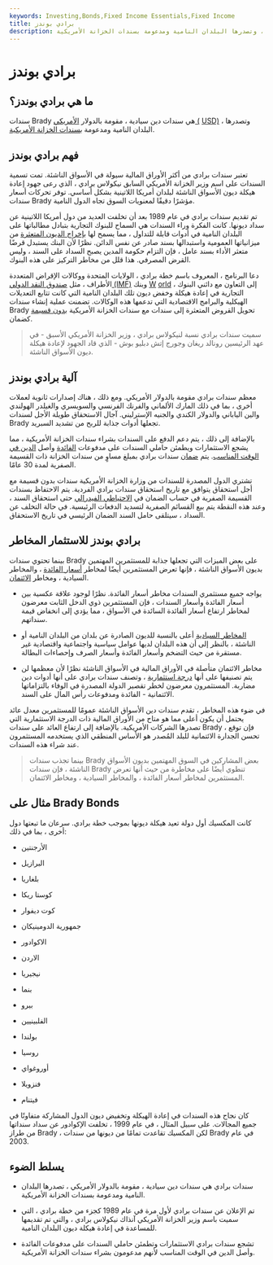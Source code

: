 ```yaml
---
keywords: Investing,Bonds,Fixed Income Essentials,Fixed Income
title: برادي بوندز
description: سندات برادي هي سندات دين سيادية ، مقومة بالدولار الأمريكي ، وتصدرها البلدان النامية ومدعومة بسندات الخزانة الأمريكية.
---
```


# برادي بوندز
## ما هي برادي بوندز؟

سندات Brady هي سندات دين سيادية ، مقومة بالدولار [الأمريكي (](/usd) [USD)](/usd) ، وتصدرها البلدان النامية ومدعومة [بسندات الخزانة الأمريكية](/treasurybond).

## فهم برادي بوندز

تعتبر سندات برادي من أكثر الأوراق المالية سيولة في الأسواق الناشئة. تمت تسمية السندات على اسم وزير الخزانة الأمريكي السابق نيكولاس برادي ، الذي رعى جهود إعادة هيكلة ديون الأسواق الناشئة لبلدان أمريكا اللاتينية بشكل أساسي. توفر تحركات أسعار سندات Brady مؤشرًا دقيقًا لمعنويات السوق تجاه الدول النامية.

تم تقديم سندات برادي في عام 1989 بعد أن تخلفت العديد من دول أمريكا اللاتينية عن سداد ديونها. كانت الفكرة وراء السندات هي السماح للبنوك التجارية بتبادل مطالباتها على البلدان النامية في أدوات قابلة للتداول ، مما يسمح لها [بإخراج الديون المتعثرة](/nonperformingloan) من ميزانياتها العمومية واستبدالها بسند صادر عن نفس الدائن. نظرًا لأن البنك يستبدل قرضًا متعثر الأداء بسند عامل ، فإن التزام حكومة المدين يصبح السداد على السند ، وليس القرض المصرفي. هذا قلل من مخاطر التركيز على هذه البنوك.

دعا البرنامج ، المعروف باسم خطة برادي ، الولايات المتحدة ووكالات الإقراض المتعددة الأطراف ، مثل [صندوق النقد الدولي (IMF)](/imf) وبنك [W](/worldbank) [orld](/worldbank) ، إلى التعاون مع دائني البنوك التجارية في إعادة هيكلة وخفض ديون تلك البلدان النامية التي كانت تتابع التعديلات الهيكلية والبرامج الاقتصادية التي تدعمها هذه الوكالات. تضمنت عملية إنشاء سندات Brady تحويل القروض المتعثرة إلى سندات مع سندات الخزانة الأمريكية [بدون قسيمة](/zero-couponbond) كضمان.

> سميت سندات برادي نسبة لنيكولاس برادي ، وزير الخزانة الأمريكي الأسبق - في عهد الرئيسين رونالد ريغان وجورج إتش دبليو بوش - الذي قاد الجهود لإعادة هيكلة ديون الأسواق الناشئة.

>

## آلية برادي بوندز

معظم سندات برادي مقومة بالدولار الأمريكي. ومع ذلك ، هناك إصدارات ثانوية لعملات أخرى ، بما في ذلك المارك الألماني والفرنك الفرنسي والسويسري والغيلدر الهولندي والين الياباني والدولار الكندي والجنيه الإسترليني. آجال الاستحقاق طويلة الأجل لسندات Brady تجعلها أدوات جذابة للربح من تشديد السبريد.

بالإضافة إلى ذلك ، يتم دعم الدفع على السندات بشراء سندات الخزانة الأمريكية ، مما يشجع الاستثمارات ويطمئن حاملي السندات على مدفوعات [الفائدة](/interest) وأصل [الدين في الوقت المناسب](/principal). يتم [ضمان](/collateralization) سندات برادي بمبلغ مساوٍ من سندات الخزانة ذات القسيمة الصفرية لمدة 30 عامًا.

تشتري الدول المصدرة للسندات من وزارة الخزانة الأمريكية سندات بدون قسيمة مع أجل استحقاق يتوافق مع تاريخ استحقاق سندات برادي الفردية. يتم الاحتفاظ بسندات القسيمة الصفرية في حساب الضمان في [الاحتياطي الفيدرالي](/federalreservebank) حتى استحقاق السند ، وعند هذه النقطة يتم بيع القسائم الصفرية لتسديد الدفعات الرئيسية. في حالة التخلف عن السداد ، سيتلقى حامل السند الضمان الرئيسي في تاريخ الاستحقاق.

## برادي بوندز للاستثمار المخاطر

بينما تحتوي سندات Brady على بعض الميزات التي تجعلها جذابة للمستثمرين المهتمين بديون الأسواق الناشئة ، فإنها تعرض المستثمرين أيضًا لمخاطر [أسعار الفائدة](/interestraterisk) ، والمخاطر السيادية ، ومخاطر [الائتمان](/creditrisk).

- يواجه جميع مستثمري السندات مخاطر أسعار الفائدة. نظرًا لوجود علاقة عكسية بين أسعار الفائدة وأسعار السندات ، فإن المستثمرين ذوي الدخل الثابت معرضون لمخاطر ارتفاع أسعار الفائدة السائدة في الأسواق ، مما يؤدي إلى انخفاض قيمة سنداتهم.

- [المخاطر السيادية](/sovereignrisk) أعلى بالنسبة للديون الصادرة عن بلدان من البلدان النامية أو الناشئة ، بالنظر إلى أن هذه البلدان لديها عوامل سياسية واجتماعية واقتصادية غير مستقرة من حيث التضخم وأسعار الفائدة وأسعار الصرف وإحصاءات البطالة.

- مخاطر الائتمان متأصلة في الأوراق المالية في الأسواق الناشئة نظرًا لأن معظمها لن يتم تصنيفها على أنها [درجة استثمارية](/investmentgrade) ، وتصنف سندات برادي على أنها أدوات دين مضاربة. المستثمرون معرضون لخطر تقصير الدولة المصدرة في الوفاء بالتزاماتها الائتمانية - الفائدة ومدفوعات رأس المال على السند.

في ضوء هذه المخاطر ، تقدم سندات دين الأسواق الناشئة عمومًا للمستثمرين معدل عائد يحتمل أن يكون أعلى مما هو متاح من الأوراق المالية ذات الدرجة الاستثمارية التي تصدرها الشركات الأمريكية. بالإضافة إلى ارتفاع العائد على سندات Brady ، فإن توقع تحسن الجدارة الائتمانية للبلد المُصدر هو الأساس المنطقي الذي يستخدمه المستثمرون عند شراء هذه السندات.

> بينما تجذب سندات Brady بعض المشاركين في السوق المهتمين بديون الأسواق الناشئة ، فإن سندات Brady تنطوي أيضًا على مخاطرة من حيث أنها تعرض المستثمرين لمخاطر أسعار الفائدة ، والمخاطر السيادية ، ومخاطر الائتمان.

>

## مثال على Brady Bonds

كانت المكسيك أول دولة تعيد هيكلة ديونها بموجب خطة برادي. سرعان ما تبعتها دول أخرى ، بما في ذلك:

- الأرجنتين

- البرازيل

- بلغاريا

- كوستا ريكا

- كوت ديفوار

- جمهورية الدومينيكان

- الاكوادور

- الاردن

- نيجيريا

- بنما

- بيرو

- الفلبينيين

- بولندا

- روسيا

- أوروغواي

- فنزويلا

- فيتنام

كان نجاح هذه السندات في إعادة الهيكلة وتخفيض ديون الدول المشاركة متفاوتًا في جميع المجالات. على سبيل المثال ، في عام 1999 ، تخلفت الإكوادور عن سداد سنداتها من طراز Brady ، لكن المكسيك تقاعدت تمامًا من ديونها من سندات Brady في عام 2003.

## يسلط الضوء

- سندات برادي هي سندات دين سيادية ، مقومة بالدولار الأمريكي ، تصدرها البلدان النامية ومدعومة بسندات الخزانة الأمريكية.

- تم الإعلان عن سندات برادي لأول مرة في عام 1989 كجزء من خطة برادي ، التي سميت باسم وزير الخزانة الأمريكي آنذاك نيكولاس برادي ، والتي تم تقديمها للمساعدة في إعادة هيكلة ديون البلدان النامية.

- تشجع سندات برادي الاستثمارات وتطمئن حاملي السندات على مدفوعات الفائدة وأصل الدين في الوقت المناسب لأنهم مدعومون بشراء سندات الخزانة الأمريكية.

